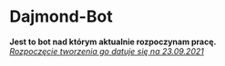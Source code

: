 # Dajmond-Bot

<b>Jest to bot nad którym aktualnie rozpoczynam pracę.</b><br>
<u><i>Rozpoczęcie tworzenia go datuje się na 23.09.2021</i></u><br>